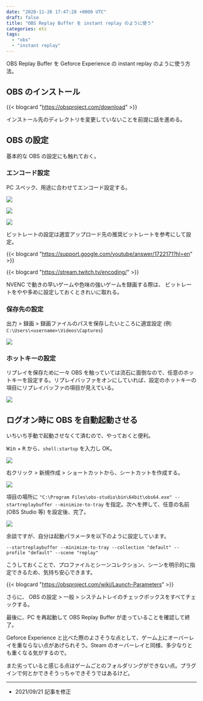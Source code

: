 ```yaml
---
date: "2020-11-26 17:47:28 +0000 UTC"
draft: false
title: "OBS Replay Buffer を instant replay のように使う"
categories: etc
tags: 
  - "obs"
  - "instant replay"
---
```


OBS Replay Buffer を Geforce Experience の instant replay のように使う方法。

## OBS のインストール

{{< blogcard "https://obsproject.com/download" >}}

インストール先のディレクトリを変更していないことを前提に話を進める。

## OBS の設定

基本的な OBS の設定にも触れておく。

### エンコード設定

PC スペック、用途に合わせてエンコード設定する。

![](image1.png)

![](image2.png)

![](image3.png)

ビットレートの設定は適宜アップロード先の推奨ビットレートを参考にして設定。

{{< blogcard "https://support.google.com/youtube/answer/1722171?hl=en" >}}

{{< blogcard "https://stream.twitch.tv/encoding/" >}}

NVENC で動きの早いゲームや色味の強いゲームを録画する際は、 ビットレートをやや多めに設定しておくときれいに取れる。

### 保存先の設定

出力 > 録画 > 録画ファイルのパスを保存したいところに適宜設定 (例: `C:\Users\<username>\Videos\Captures`)

![](2021-01-20-08-38-35.png)

### ホットキーの設定

リプレイを保存ために一々 OBS を触っていては流石に面倒なので、任意のホットキーを設定する。リプレイバッファをオンにしていれば、設定のホットキーの項目にリプレイバッファの項目が見えている。

![](image4.png)

## ログオン時に OBS を自動起動させる

いちいち手動で起動させなくて済むので、やっておくと便利。

<kbd>Win</kbd> + <kbd>R</kbd> から、`shell:startup` を入力し OK。

![](2021-09-21-17-26-03.png)

右クリック > 新規作成 > ショートカットから、シートカットを作成する。

![](image5.png)

項目の場所に `"C:\Program Files\obs-studio\bin\64bit\obs64.exe" --startreplaybuffer --minimize-to-tray` を指定。次へを押して、任意の名前 (OBS Studio 等) を設定後、完了。

![](2021-09-21-17-29-19.png)

余談ですが、自分は起動パラメータを以下のように設定しています。
```
--startreplaybuffer --minimize-to-tray --collection "default" --profile "default" --scene "replay"
```

こうしておくことで、プロファイルとシーンコレクション、シーンを明示的に指定できるため、気持ち安心できます。


{{< blogcard "https://obsproject.com/wiki/Launch-Parameters" >}}

さらに、 OBS の設定 > 一般 > システムトレイのチェックボックスをすべてチェックする。

最後に、PC を再起動して OBS Replay Buffer が走っていることを確認して終了。

Geforce Experience と比べた際のよさそうな点として、ゲーム上にオーバーレイを重ならない点があげられそう。Steam のオーバーレイと同様、多少なりとも重くなる気がするので。

また劣っていると感じる点はゲームごとのフォルダリングができない点。プラグインで何とかできそうっちゃできそうではあるけど。

---

- 2021/09/21 記事を修正
